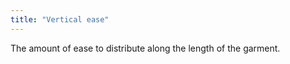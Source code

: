 ```yaml
---
title: "Vertical ease"
---
```


The amount of ease to distribute along the length of the garment.




